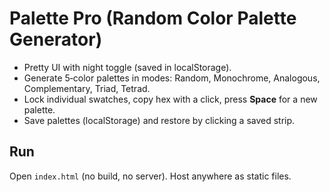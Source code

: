 # Palette Pro (Random Color Palette Generator)
- Pretty UI with night toggle (saved in localStorage).
- Generate 5‑color palettes in modes: Random, Monochrome, Analogous, Complementary, Triad, Tetrad.
- Lock individual swatches, copy hex with a click, press **Space** for a new palette.
- Save palettes (localStorage) and restore by clicking a saved strip.

## Run
Open `index.html` (no build, no server). Host anywhere as static files.
